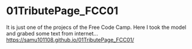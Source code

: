# 01TributePage_FCC01
It is just one of the projecs of the Free Code Camp. Here I took the model and grabed some text from internet...
https://samu101108.github.io/01TributePage_FCC01/
